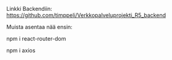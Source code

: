 Linkki Backendiin: https://github.com/timppeli/Verkkopalveluprojekti_R5_backend



Muista asentaa nää ensin:

npm i react-router-dom

npm i axios
